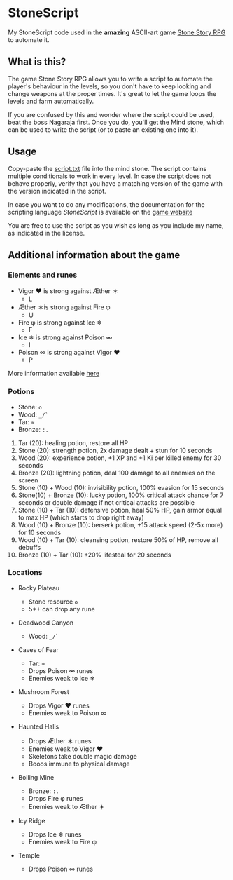StoneScript
===========

My StoneScript code used in the **amazing** ASCII-art game [Stone Story
RPG](https://store.steampowered.com/app/603390/Stone_Story_RPG/)
to automate it.


What is this?
----------------------------------------

The game Stone Story RPG allows you to write a script to automate the player's
behaviour in the levels, so you don't have to keep looking and change weapons
at the proper times. It's great to let the game loops the levels and farm
automatically.

If you are confused by this and wonder where the script could be used, beat
the boss Nagaraja first. Once you do, you'll get the Mind stone, which can
be used to write the script (or to paste an existing one into it).



Usage
----------------------------------------

Copy-paste the
[script.txt](https://raw.githubusercontent.com/TheMatjaz/StoneScript/master/script.txt)
file into the mind stone. The script contains multiple conditionals to work in
every level. In case the script does not behave properly, verify that you
have a matching version of the game with the version indicated in the script.

In case you want to do any modifications, the documentation for the
scripting language _StoneScript_ is available on the [game
website](http://stonestoryrpg.com/stonescript/help.txt)

You are free to use the script as you wish as long as you include my name,
as indicated in the license.



Additional information about the game
----------------------------------------

### Elements and runes

- Vigor ❤ is strong against Æther ＊
    - L
- Æther ＊is strong against Fire φ
    - U
- Fire φ is strong against Ice ❄
    - F
- Ice ❄ is strong against Poison ∞
    - I
- Poison ∞ is strong against Vigor ❤
    - P

More information available
[here](https://github.com/Tomotopieces/runestone-in-ssrpg/blob/master/README_EnglishVersion.md)


### Potions

- Stone: `o`
- Wood: `` _/` ``
- Tar: `≈`
- Bronze: `:.`


1.  Tar (20): healing potion, restore all HP
2.  Stone (20): strength potion, 2x damage dealt + stun for 10 seconds
3.  Wood (20): experience potion, +1 XP and +1 Ki per killed enemy for 30
    seconds
4.  Bronze (20): lightning potion, deal 100 damage to all enemies on the screen
5.  Stone (10) + Wood (10): invisibility potion, 100% evasion for 15 seconds
6.  Stone(10) + Bronze (10): lucky potion, 100% critical attack chance for 7
    seconds or double damage if not critical attacks are possible
7.  Stone (10) + Tar (10): defensive potion, heal 50% HP, gain armor equal to 
    max HP (which starts to drop right away)
8.  Wood (10) + Bronze (10): berserk potion, +15 attack speed (2-5x more) for
    10 seconds
9.  Wood (10) + Tar (10): cleansing potion, restore 50% of HP, remove all
    debuffs
10. Bronze (10) + Tar (10): +20% lifesteal for 20 seconds

### Locations

- Rocky Plateau
    - Stone resource `o`
    - 5*+ can drop any rune

- Deadwood Canyon
    - Wood: `` _/` ``

- Caves of Fear
    - Tar: `≈`
    - Drops Poison ∞ runes
    - Enemies weak to Ice ❄

- Mushroom Forest
    - Drops Vigor ❤ runes
    - Enemies weak to Poison ∞

- Haunted Halls
    - Drops Æther ＊ runes
    - Enemies weak to Vigor ❤
    - Skeletons take double magic damage
    - Booos immune to physical damage

- Boiling Mine
    - Bronze: `:.`
    - Drops Fire φ runes
    - Enemies weak to Æther ＊

- Icy Ridge
    - Drops Ice ❄ runes
    - Enemies weak to Fire φ

- Temple
    - Drops Poison ∞ runes
